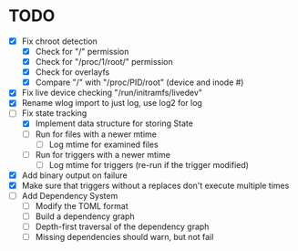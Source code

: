 # TODO

- [x] Fix chroot detection
    - [x] Check for "/" permission
    - [x] Check for "/proc/1/root/" permission
    - [x] Check for overlayfs
    - [x] Compare "/" with "/proc/PID/root" (device and inode #)
- [x] Fix live device checking "/run/initramfs/livedev"
- [x] Rename wlog import to just log, use log2 for log
- [ ] Fix state tracking
    - [x] Implement data structure for storing State
    - [ ] Run for files with a newer mtime
        - [ ] Log mtime for examined files
    - [ ] Run for triggers with a newer mtime
        - [ ] Log mtime for triggers (re-run if the trigger modified)
- [x] Add binary output on failure
- [x] Make sure that triggers without a replaces don't execute multiple times
- [ ] Add Dependency System
    - [ ] Modify the TOML format
    - [ ] Build a dependency graph
    - [ ] Depth-first traversal of the dependency graph
    - [ ] Missing dependencies should warn, but not fail
